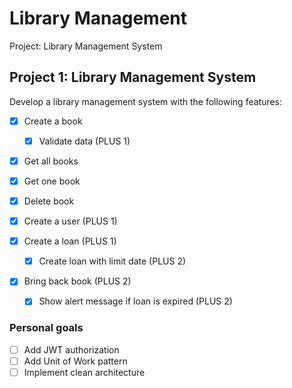 # Library Management

Project: Library Management System

## Project 1: Library Management System

Develop a library management system with the following features:

* [x] Create a book

    * [x] Validate data (PLUS 1)

* [x] Get all books

* [x] Get one book

* [x] Delete book

* [x] Create a user (PLUS 1)

* [x] Create a loan (PLUS 1)

    * [x] Create loan with limit date (PLUS 2)

* [x] Bring back book (PLUS 2)
    * [x] Show alert message if loan is expired (PLUS 2)

### Personal goals

* [ ] Add JWT authorization
* [ ] Add Unit of Work pattern
* [ ] Implement clean architecture